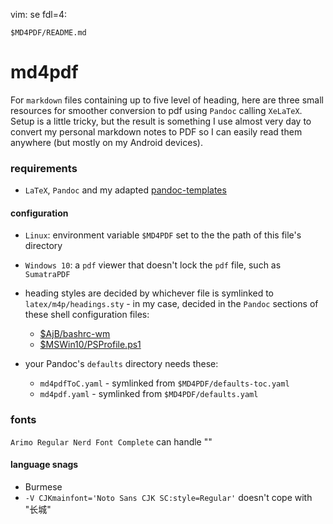 vim: se fdl=4:

    $MD4PDF/README.md

md4pdf
======

For `markdown` files containing up to five level of heading, here are three small resources for smoother conversion to pdf using `Pandoc` calling `XeLaTeX`. Setup is a little tricky, but the result is something I use almost very day to convert my personal markdown notes to PDF so I can easily read them anywhere (but mostly on my Android devices).

### requirements
- `LaTeX`, `Pandoc` and my adapted [pandoc-templates](https://github.com/harriott/pandoc-templates)

#### configuration
- `Linux`: environment variable `$MD4PDF` set to the the path of this file's directory
- `Windows 10`: a `pdf` viewer that doesn't lock the `pdf` file, such as `SumatraPDF`

- heading styles are decided by whichever file is symlinked to `latex/m4p/headings.sty` - in my case, decided in the `Pandoc` sections of these shell configuration files:
    - [$AjB/bashrc-wm](https://github.com/harriott/OS-ArchBuilds/blob/master/jo/Bash/bashrc-wm)
    - [$MSWin10/PSProfile.ps1](https://github.com/harriott/OS-MSWin10/blob/master/PSProfile.ps1)
- your Pandoc's `defaults` directory needs these:
    - `md4pdfToC.yaml` - symlinked from `$MD4PDF/defaults-toc.yaml`
    - `md4pdf.yaml` - symlinked from `$MD4PDF/defaults.yaml`

### fonts
`Arimo Regular Nerd Font Complete` can handle ""

#### language snags
- Burmese
- `-V CJKmainfont='Noto Sans CJK SC:style=Regular'` doesn't cope with "长城"

